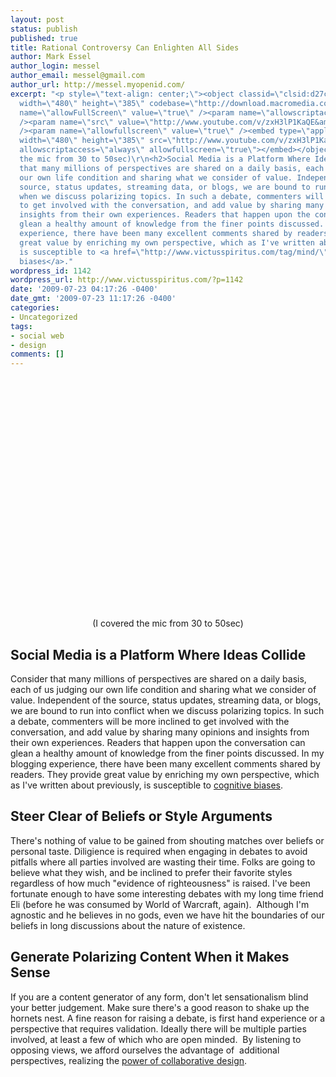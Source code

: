 ```yaml
---
layout: post
status: publish
published: true
title: Rational Controversy Can Enlighten All Sides
author: Mark Essel
author_login: messel
author_email: messel@gmail.com
author_url: http://messel.myopenid.com/
excerpt: "<p style=\"text-align: center;\"><object classid=\"clsid:d27cdb6e-ae6d-11cf-96b8-444553540000\"
  width=\"480\" height=\"385\" codebase=\"http://download.macromedia.com/pub/shockwave/cabs/flash/swflash.cab#version=6,0,40,0\"><param
  name=\"allowFullScreen\" value=\"true\" /><param name=\"allowscriptaccess\" value=\"always\"
  /><param name=\"src\" value=\"http://www.youtube.com/v/zxH3lP1KaQE&amp;hl=en&amp;fs=1&amp;color1=0x006699&amp;color2=0x54abd6\"
  /><param name=\"allowfullscreen\" value=\"true\" /><embed type=\"application/x-shockwave-flash\"
  width=\"480\" height=\"385\" src=\"http://www.youtube.com/v/zxH3lP1KaQE&amp;hl=en&amp;fs=1&amp;color1=0x006699&amp;color2=0x54abd6\"
  allowscriptaccess=\"always\" allowfullscreen=\"true\"></embed></object>\r\n(I covered
  the mic from 30 to 50sec)\r\n<h2>Social Media is a Platform Where Ideas Collide</h2>\r\nConsider
  that many millions of perspectives are shared on a daily basis, each of us judging
  our own life condition and sharing what we consider of value. Independent of the
  source, status updates, streaming data, or blogs, we are bound to run into conflict
  when we discuss polarizing topics. In such a debate, commenters will be more inclined
  to get involved with the conversation, and add value by sharing many opinions and
  insights from their own experiences. Readers that happen upon the conversation can
  glean a healthy amount of knowledge from the finer points discussed. In my blogging
  experience, there have been many excellent comments shared by readers. They provide
  great value by enriching my own perspective, which as I've written about previously,
  is susceptible to <a href=\"http://www.victusspiritus.com/tag/mind/\">cognitive
  biases</a>."
wordpress_id: 1142
wordpress_url: http://www.victusspiritus.com/?p=1142
date: '2009-07-23 04:17:26 -0400'
date_gmt: '2009-07-23 11:17:26 -0400'
categories:
- Uncategorized
tags:
- social web
- design
comments: []
---
```

<p style="text-align: center;"><object classid="clsid:d27cdb6e-ae6d-11cf-96b8-444553540000" width="480" height="385" codebase="http://download.macromedia.com/pub/shockwave/cabs/flash/swflash.cab#version=6,0,40,0"><param name="allowFullScreen" value="true" /><param name="allowscriptaccess" value="always" /><param name="src" value="http://www.youtube.com/v/zxH3lP1KaQE&amp;hl=en&amp;fs=1&amp;color1=0x006699&amp;color2=0x54abd6" /><param name="allowfullscreen" value="true" /><embed type="application/x-shockwave-flash" width="480" height="385" src="http://www.youtube.com/v/zxH3lP1KaQE&amp;hl=en&amp;fs=1&amp;color1=0x006699&amp;color2=0x54abd6" allowscriptaccess="always" allowfullscreen="true"></embed></object><br />
(I covered the mic from 30 to 50sec)</p>
<h2>Social Media is a Platform Where Ideas Collide</h2>
<p>Consider that many millions of perspectives are shared on a daily basis, each of us judging our own life condition and sharing what we consider of value. Independent of the source, status updates, streaming data, or blogs, we are bound to run into conflict when we discuss polarizing topics. In such a debate, commenters will be more inclined to get involved with the conversation, and add value by sharing many opinions and insights from their own experiences. Readers that happen upon the conversation can glean a healthy amount of knowledge from the finer points discussed. In my blogging experience, there have been many excellent comments shared by readers. They provide great value by enriching my own perspective, which as I've written about previously, is susceptible to <a href="http://www.victusspiritus.com/tag/mind/">cognitive biases</a>.<a id="more"></a><a id="more-1142"></a></p>
<h2>Steer Clear of Beliefs or Style Arguments</h2>
<p>There's nothing of value to be gained from shouting matches over beliefs or personal taste. Diligience is required when engaging in debates to avoid pitfalls where all parties involved are wasting their time. Folks are going to believe what they wish, and be inclined to prefer their favorite styles regardless of how much "evidence of righteousness" is raised. I've been fortunate enough to have some interesting debates with my long time friend Eli (before he was consumed by World of Warcraft, again).  Although I'm agnostic and he believes in no gods, even we have hit the boundaries of our beliefs in long discussions about the nature of existence.</p>
<h2>Generate Polarizing Content When it Makes Sense</h2>
<p>If you are a content generator of any form, don't let sensationalism blind your better judgement. Make sure there's a good reason to shake up the hornets nest. A fine reason for raising a debate, is first hand experience or a perspective that requires validation. Ideally there will be multiple parties involved, at least a few of which who are open minded.  By listening to opposing views, we afford ourselves the advantage of  additional perspectives, realizing the <a href="http://www.victusspiritus.com/2009/04/25/the-search-power-of-collaborative-design/">power of collaborative design</a>.</p>
